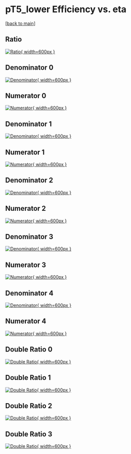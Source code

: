 # pT5_lower Efficiency vs. eta

[[back to main](./)]



## Ratio

[![Ratio](../mtv/var/pT5_lower_vtr_0_-1_eff_eta.png){ width=600px }](../mtv/var/pT5_lower_vtr_0_-1_eff_eta.pdf)

## Denominator 0

[![Denominator](../mtv/den/pT5_lower_vtr_0_-1_eff_eta_den0.png){ width=600px }](../mtv/den/pT5_lower_vtr_0_-1_eff_eta_den0.pdf)

## Numerator 0

[![Numerator](../mtv/num/pT5_lower_vtr_0_-1_eff_eta_num0.png){ width=600px }](../mtv/num/pT5_lower_vtr_0_-1_eff_eta_num0.pdf)

## Denominator 1

[![Denominator](../mtv/den/pT5_lower_vtr_0_-1_eff_eta_den1.png){ width=600px }](../mtv/den/pT5_lower_vtr_0_-1_eff_eta_den1.pdf)

## Numerator 1

[![Numerator](../mtv/num/pT5_lower_vtr_0_-1_eff_eta_num1.png){ width=600px }](../mtv/num/pT5_lower_vtr_0_-1_eff_eta_num1.pdf)

## Denominator 2

[![Denominator](../mtv/den/pT5_lower_vtr_0_-1_eff_eta_den2.png){ width=600px }](../mtv/den/pT5_lower_vtr_0_-1_eff_eta_den2.pdf)

## Numerator 2

[![Numerator](../mtv/num/pT5_lower_vtr_0_-1_eff_eta_num2.png){ width=600px }](../mtv/num/pT5_lower_vtr_0_-1_eff_eta_num2.pdf)

## Denominator 3

[![Denominator](../mtv/den/pT5_lower_vtr_0_-1_eff_eta_den3.png){ width=600px }](../mtv/den/pT5_lower_vtr_0_-1_eff_eta_den3.pdf)

## Numerator 3

[![Numerator](../mtv/num/pT5_lower_vtr_0_-1_eff_eta_num3.png){ width=600px }](../mtv/num/pT5_lower_vtr_0_-1_eff_eta_num3.pdf)

## Denominator 4

[![Denominator](../mtv/den/pT5_lower_vtr_0_-1_eff_eta_den4.png){ width=600px }](../mtv/den/pT5_lower_vtr_0_-1_eff_eta_den4.pdf)

## Numerator 4

[![Numerator](../mtv/num/pT5_lower_vtr_0_-1_eff_eta_num4.png){ width=600px }](../mtv/num/pT5_lower_vtr_0_-1_eff_eta_num4.pdf)

## Double Ratio 0

[![Double Ratio](../mtv/ratio/pT5_lower_vtr_0_-1_eff_eta_ratio0.png){ width=600px }](../mtv/ratio/pT5_lower_vtr_0_-1_eff_eta_ratio0.pdf)

## Double Ratio 1

[![Double Ratio](../mtv/ratio/pT5_lower_vtr_0_-1_eff_eta_ratio1.png){ width=600px }](../mtv/ratio/pT5_lower_vtr_0_-1_eff_eta_ratio1.pdf)

## Double Ratio 2

[![Double Ratio](../mtv/ratio/pT5_lower_vtr_0_-1_eff_eta_ratio2.png){ width=600px }](../mtv/ratio/pT5_lower_vtr_0_-1_eff_eta_ratio2.pdf)

## Double Ratio 3

[![Double Ratio](../mtv/ratio/pT5_lower_vtr_0_-1_eff_eta_ratio3.png){ width=600px }](../mtv/ratio/pT5_lower_vtr_0_-1_eff_eta_ratio3.pdf)

